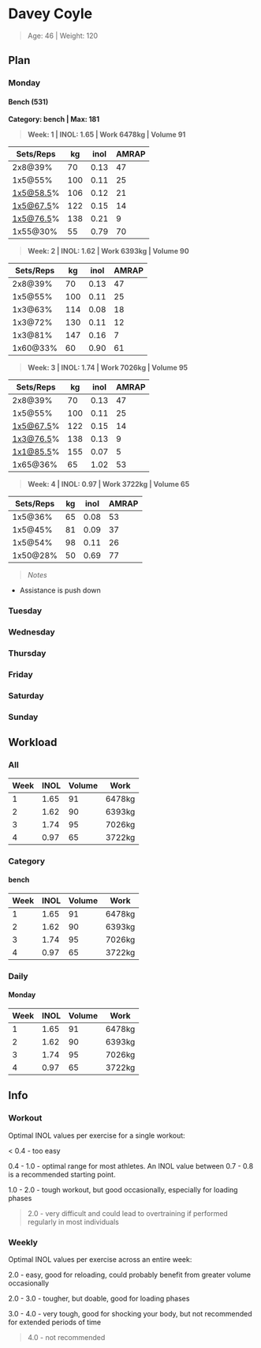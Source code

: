 # Davey Coyle
>Age: 46 | Weight: 120
 
## Plan
### Monday
  
#### Bench (531)
__Category: bench | Max: 181__  
>__Week: 1 | INOL: 1.65 | Work 6478kg | Volume 91__
 
Sets/Reps | kg  | inol | AMRAP
----------|-----|------|------
2x8@39%   | 70  | 0.13 | 47   
1x5@55%   | 100 | 0.11 | 25   
1x5@58.5% | 106 | 0.12 | 21   
1x5@67.5% | 122 | 0.15 | 14   
1x5@76.5% | 138 | 0.21 | 9    
1x55@30%  | 55  | 0.79 | 70   
  
>__Week: 2 | INOL: 1.62 | Work 6393kg | Volume 90__
 
Sets/Reps | kg  | inol | AMRAP
----------|-----|------|------
2x8@39%   | 70  | 0.13 | 47   
1x5@55%   | 100 | 0.11 | 25   
1x3@63%   | 114 | 0.08 | 18   
1x3@72%   | 130 | 0.11 | 12   
1x3@81%   | 147 | 0.16 | 7    
1x60@33%  | 60  | 0.90 | 61   
  
>__Week: 3 | INOL: 1.74 | Work 7026kg | Volume 95__
 
Sets/Reps | kg  | inol | AMRAP
----------|-----|------|------
2x8@39%   | 70  | 0.13 | 47   
1x5@55%   | 100 | 0.11 | 25   
1x5@67.5% | 122 | 0.15 | 14   
1x3@76.5% | 138 | 0.13 | 9    
1x1@85.5% | 155 | 0.07 | 5    
1x65@36%  | 65  | 1.02 | 53   
  
>__Week: 4 | INOL: 0.97 | Work 3722kg | Volume 65__
 
Sets/Reps | kg | inol | AMRAP
----------|----|------|------
1x5@36%   | 65 | 0.08 | 53   
1x5@45%   | 81 | 0.09 | 37   
1x5@54%   | 98 | 0.11 | 26   
1x50@28%  | 50 | 0.69 | 77   
  
>_Notes_
 
+ Assistance is push down  
### Tuesday
  
### Wednesday
  
### Thursday
  
### Friday
  
### Saturday
  
### Sunday
  
## Workload
### All
Week | INOL | Volume | Work  
-----|------|--------|-------
1    | 1.65 | 91     | 6478kg
2    | 1.62 | 90     | 6393kg
3    | 1.74 | 95     | 7026kg
4    | 0.97 | 65     | 3722kg
  
### Category
#### bench
Week | INOL | Volume | Work  
-----|------|--------|-------
1    | 1.65 | 91     | 6478kg
2    | 1.62 | 90     | 6393kg
3    | 1.74 | 95     | 7026kg
4    | 0.97 | 65     | 3722kg
  
### Daily
#### Monday
Week | INOL | Volume | Work  
-----|------|--------|-------
1    | 1.65 | 91     | 6478kg
2    | 1.62 | 90     | 6393kg
3    | 1.74 | 95     | 7026kg
4    | 0.97 | 65     | 3722kg
  
## Info
### Workout

Optimal INOL values per exercise for a single workout:

&lt; 0.4 \- too easy

0.4 \- 1.0 \- optimal range for most athletes. An INOL value between 0.7 \- 0.8 is a recommended starting point.

1.0 \- 2.0 \- tough workout, but good occasionally, especially for loading phases

> 2.0 \- very difficult and could lead to overtraining if performed regularly in most individuals
### Weekly

Optimal INOL values per exercise across an entire week:

2.0 \- easy, good for reloading, could probably benefit from greater volume occasionally

2.0 \- 3.0 \- tougher, but doable, good for loading phases

3.0 \- 4.0 \- very tough, good for shocking your body, but not recommended for extended periods of time

> 4.0 \- not recommended
